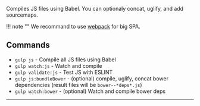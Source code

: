 Compiles JS files using Babel. You can optionaly concat, uglify, and add sourcemaps.

!!! note ""
    We recommand to use [webpack](features/webpack.md) for big SPA.

## Commands

- `gulp js` - Compile all JS files using Babel
- `gulp watch:js` - Watch and compile
- `gulp validate:js` - Test JS with ESLINT
- `gulp js:bundleBower` - (optional) compile, uglify, concat bower dependencies (result files will be `bower--*deps*.js`)
- `gulp watch:bower` - (optional) Watch and compile bower deps

---
